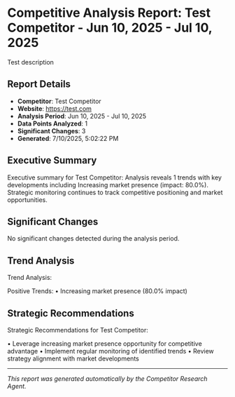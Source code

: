 # Competitive Analysis Report: Test Competitor - Jun 10, 2025 - Jul 10, 2025

Test description

## Report Details

- **Competitor**: Test Competitor
- **Website**: https://test.com
- **Analysis Period**: Jun 10, 2025 - Jul 10, 2025
- **Data Points Analyzed**: 1
- **Significant Changes**: 3
- **Generated**: 7/10/2025, 5:02:22 PM

## Executive Summary

Executive summary for Test Competitor: Analysis reveals 1 trends with key developments including Increasing market presence (impact: 80.0%). Strategic monitoring continues to track competitive positioning and market opportunities.

## Significant Changes

No significant changes detected during the analysis period.

## Trend Analysis

Trend Analysis:

Positive Trends:
• Increasing market presence (80.0% impact)

## Strategic Recommendations

Strategic Recommendations for Test Competitor:

• Leverage increasing market presence opportunity for competitive advantage
• Implement regular monitoring of identified trends
• Review strategy alignment with market developments

---

*This report was generated automatically by the Competitor Research Agent.*
